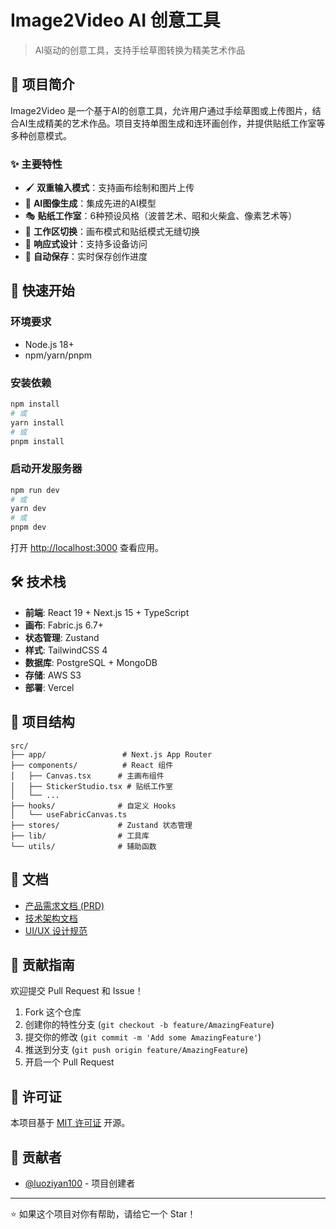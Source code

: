 # Image2Video AI 创意工具

> AI驱动的创意工具，支持手绘草图转换为精美艺术作品

## 🎨 项目简介

Image2Video 是一个基于AI的创意工具，允许用户通过手绘草图或上传图片，结合AI生成精美的艺术作品。项目支持单图生成和连环画创作，并提供贴纸工作室等多种创意模式。

### ✨ 主要特性

- 🖌️ **双重输入模式**：支持画布绘制和图片上传
- 🤖 **AI图像生成**：集成先进的AI模型
- 🎭 **贴纸工作室**：6种预设风格（波普艺术、昭和火柴盒、像素艺术等）
- 🔄 **工作区切换**：画布模式和贴纸模式无缝切换
- 📱 **响应式设计**：支持多设备访问
- 💾 **自动保存**：实时保存创作进度

## 🚀 快速开始

### 环境要求

- Node.js 18+ 
- npm/yarn/pnpm

### 安装依赖

```bash
npm install
# 或
yarn install
# 或
pnpm install
```

### 启动开发服务器

```bash
npm run dev
# 或
yarn dev
# 或
pnpm dev
```

打开 [http://localhost:3000](http://localhost:3000) 查看应用。

## 🛠️ 技术栈

- **前端**: React 19 + Next.js 15 + TypeScript
- **画布**: Fabric.js 6.7+
- **状态管理**: Zustand
- **样式**: TailwindCSS 4
- **数据库**: PostgreSQL + MongoDB
- **存储**: AWS S3
- **部署**: Vercel

## 📁 项目结构

```
src/
├── app/                 # Next.js App Router
├── components/          # React 组件
│   ├── Canvas.tsx      # 主画布组件
│   ├── StickerStudio.tsx # 贴纸工作室
│   └── ...
├── hooks/              # 自定义 Hooks
│   └── useFabricCanvas.ts
├── stores/             # Zustand 状态管理
├── lib/                # 工具库
└── utils/              # 辅助函数
```

## 📖 文档

- [产品需求文档 (PRD)](docs/PRD.md)
- [技术架构文档](docs/Technical-Architecture.md)
- [UI/UX 设计规范](docs/UI-UX-Design.md)

## 🤝 贡献指南

欢迎提交 Pull Request 和 Issue！

1. Fork 这个仓库
2. 创建你的特性分支 (`git checkout -b feature/AmazingFeature`)
3. 提交你的修改 (`git commit -m 'Add some AmazingFeature'`)
4. 推送到分支 (`git push origin feature/AmazingFeature`)
5. 开启一个 Pull Request

## 📄 许可证

本项目基于 [MIT 许可证](LICENSE) 开源。

## 👥 贡献者

- [@luoziyan100](https://github.com/luoziyan100) - 项目创建者

---

⭐ 如果这个项目对你有帮助，请给它一个 Star！
